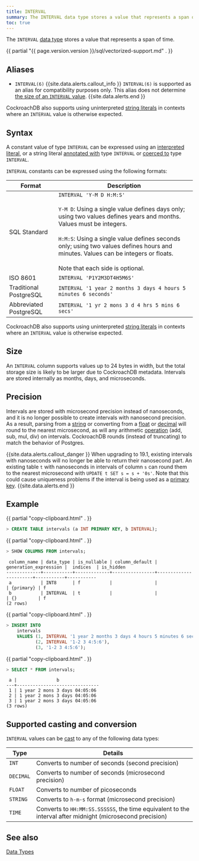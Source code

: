 ```yaml
---
title: INTERVAL
summary: The INTERVAL data type stores a value that represents a span of time.
toc: true
---
```


The `INTERVAL` [data type](data-types.html) stores a value that represents a span of time.

{{ partial "{{ page.version.version }}/sql/vectorized-support.md" . }}

## Aliases

- `INTERVAL(6)`
{{site.data.alerts.callout_info }}
`INTERVAL(6)` is supported as an alias for compatibility purposes only. This alias does not determine [the size of an `INTERVAL` value](#size).
{{site.data.alerts.end }}

CockroachDB also supports using uninterpreted [string literals](sql-constants.html#string-literals) in contexts where an `INTERVAL` value is otherwise expected.

## Syntax

A constant value of type `INTERVAL` can be expressed using an
[interpreted literal](sql-constants.html#interpreted-literals), or a
string literal
[annotated with](scalar-expressions.html#explicitly-typed-expressions)
type `INTERVAL` or
[coerced to](scalar-expressions.html#explicit-type-coercions) type
`INTERVAL`.

`INTERVAL` constants can be expressed using the following formats:

Format | Description
-------|--------
SQL Standard | `INTERVAL 'Y-M D H:M:S'`<br><br>`Y-M D`: Using a single value defines days only; using two values defines years and months. Values must be integers.<br><br>`H:M:S`: Using a single value defines seconds only; using two values defines hours and minutes. Values can be integers or floats.<br><br>Note that each side is optional.
ISO 8601 | `INTERVAL 'P1Y2M3DT4H5M6S'`
Traditional PostgreSQL | `INTERVAL '1 year 2 months 3 days 4 hours 5 minutes 6 seconds'`
Abbreviated PostgreSQL | `INTERVAL '1 yr 2 mons 3 d 4 hrs 5 mins 6 secs'`

CockroachDB also supports using uninterpreted
[string literals](sql-constants.html#string-literals) in contexts
where an `INTERVAL` value is otherwise expected.

## Size

An `INTERVAL` column supports values up to 24 bytes in width, but the total storage size is likely to be larger due to CockroachDB metadata. Intervals are stored internally as months, days, and microseconds.

## Precision

Intervals are stored with microsecond precision instead of nanoseconds, and it is no longer possible to create intervals with nanosecond precision.  As a result, parsing from a [string](string.html) or converting from a [float](float.html) or [decimal](decimal.html) will round to the nearest microsecond, as will any arithmetic [operation](functions-and-operators.html#supported-operations) (add, sub, mul, div) on intervals. CockroachDB rounds (instead of truncating) to match the behavior of Postgres.

{{site.data.alerts.callout_danger }}
When upgrading to 19.1, existing intervals with nanoseconds will no longer be able to return their nanosecond part. An existing table `t` with nanoseconds in intervals of column `s` can round them to the nearest microsecond with `UPDATE t SET s = s + '0s'`. Note that this could cause uniqueness problems if the interval is being used as a [primary key](primary-key.html).
{{site.data.alerts.end }}

## Example

{{ partial "copy-clipboard.html" . }}
~~~ sql
> CREATE TABLE intervals (a INT PRIMARY KEY, b INTERVAL);
~~~

{{ partial "copy-clipboard.html" . }}
~~~ sql
> SHOW COLUMNS FROM intervals;
~~~

~~~
 column_name | data_type | is_nullable | column_default | generation_expression |  indices  | is_hidden
-------------+-----------+-------------+----------------+-----------------------+-----------+-----------
 a           | INT8      | f           |                |                       | {primary} | f
 b           | INTERVAL  | t           |                |                       | {}        | f
(2 rows)
~~~

{{ partial "copy-clipboard.html" . }}
~~~ sql
> INSERT INTO
    intervals
    VALUES (1, INTERVAL '1 year 2 months 3 days 4 hours 5 minutes 6 seconds'),
           (2, INTERVAL '1-2 3 4:5:6'),
           (3, '1-2 3 4:5:6');
~~~

{{ partial "copy-clipboard.html" . }}
~~~ sql
> SELECT * FROM intervals;
~~~

~~~
 a |               b               
---+-------------------------------
 1 | 1 year 2 mons 3 days 04:05:06
 2 | 1 year 2 mons 3 days 04:05:06
 3 | 1 year 2 mons 3 days 04:05:06
(3 rows)
~~~

## Supported casting and conversion

`INTERVAL` values can be [cast](data-types.html#data-type-conversions-and-casts) to any of the following data types:

Type | Details
-----|--------
`INT` | Converts to number of seconds (second precision)
`DECIMAL` | Converts to number of seconds (microsecond precision)
`FLOAT` | Converts to number of picoseconds
`STRING` | Converts to `h-m-s` format (microsecond precision)
`TIME` | Converts to `HH:MM:SS.SSSSSS`, the time equivalent to the interval after midnight (microsecond precision)

## See also

[Data Types](data-types.html)

